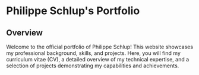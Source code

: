 # Philippe Schlup's Portfolio

## Overview
Welcome to the official portfolio of Philippe Schlup! 
This website showcases my professional background, skills, and projects. 
Here, you will find my curriculum vitae (CV), a detailed overview of my technical expertise, and a selection of projects demonstrating my capabilities and achievements.
